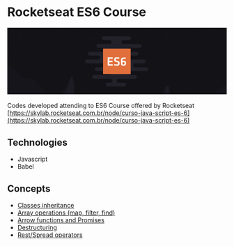 # Rocketseat ES6 Course
![Rocketseat ES6 Course Logo](banner.png)

Codes developed attending to ES6 Course offered by Rocketseat  
[https://skylab.rocketseat.com.br/node/curso-java-script-es-6](https://skylab.rocketseat.com.br/node/curso-java-script-es-6)

## Technologies
- Javascript
- Babel

## Concepts
- [Classes inheritance](scripts/module1/challenge1.js)
- [Array operations (map, filter, find)](scripts/module1/challenge2.js)
- [Arrow functions and Promises](scripts/module1/challenge3.js)
- [Destructuring](scripts/module1/challenge4.js)
- [Rest/Spread operators](scripts/module1/challenge5.js)
